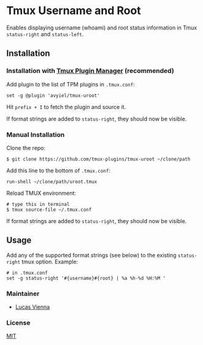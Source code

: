 # Tmux Username and Root

Enables displaying username (whoami) and root status information in Tmux `status-right` 
and `status-left`.

## Installation
### Installation with [Tmux Plugin Manager](https://github.com/tmux-plugins/tpm) (recommended)

Add plugin to the list of TPM plugins in `.tmux.conf`:

    set -g @plugin 'avyiel/tmux-uroot'

Hit `prefix + I` to fetch the plugin and source it.

If format strings are added to `status-right`, they should now be visible.

### Manual Installation

Clone the repo:

    $ git clone https://github.com/tmux-plugins/tmux-uroot ~/clone/path

Add this line to the bottom of `.tmux.conf`:

    run-shell ~/clone/path/uroot.tmux

Reload TMUX environment:

    # type this in terminal
    $ tmux source-file ~/.tmux.conf

If format strings are added to `status-right`, they should now be visible.

## Usage

Add any of the supported format strings (see below) to the existing `status-right` tmux option.
Example:

    # in .tmux.conf
    set -g status-right '#{username}#{root} | %a %h-%d %H:%M '


### Maintainer

 - [Lucas Vienna](https://github.com/ctjhoa)

### License

[MIT](LICENSE.md)
